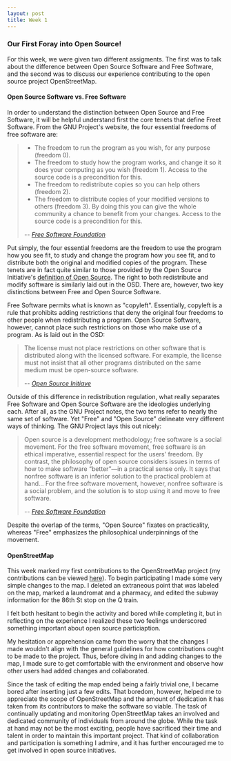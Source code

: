 ```yaml
---
layout: post
title: Week 1
---
```

### Our First Foray into Open Source!

For this week, we were given two different assigments.  The first was to talk about the difference between Open Source Software and Free Software, and the second was to discuss our experience contributing to the open source project OpenStreetMap.

#### Open Source Software vs. Free Software

In order to understand the distinction between Open Source and Free Software, it will be helpful understand first the core tenets that define Freet Software.  From the GNU Project's website, the four essential freedoms of free software are:

>- The freedom to run the program as you wish, for any purpose (freedom 0).
>- The freedom to study how the program works, and change it so it does your computing as you wish (freedom 1). Access to the source code is a precondition for this.
>- The freedom to redistribute copies so you can help others (freedom 2).
>- The freedom to distribute copies of your modified versions to others (freedom 3). By doing this you can give the whole community a chance to benefit from your changes. Access to the source code is a precondition for this.
>
> -- <cite>[Free Software Foundation](https://www.gnu.org/philosophy/free-sw.html)</cite>

Put simply, the four essential freedoms are the freedom to use the program how you see fit, to study and change the program how you see fit, and to distribute both the original and modified copies of the program.  These tenets are in fact quite similar to those provided by the Open Source Initiative's [definition of Open Source](https://opensource.org/osd).  The right to both redistribute and modify software is similarly laid out in the OSD.  There are, however, two key distinctions between Free and Open Source Software.

Free Software permits what is known as "copyleft".  Essentially, copyleft is a rule that prohibits adding restrictions that deny the original four freedoms to other people when redistributing a program.  Open Source Software, however, cannot place such restrictions on those who make use of a program.  As is laid out in the OSD:

>The license must not place restrictions on other software that is distributed along with the licensed software. For example, the license must not insist that all other programs distributed on the same medium must be open-source software.
>
>-- <cite>[Open Source Initiave](https://opensource.org/osd)</cite>

Outside of this difference in redistribution regulation, what really separates Free Software and Open Source Software are the ideologies underlying each.  After all, as the GNU Project notes, the two terms refer to nearly the same set of software.  Yet "Free" and "Open Source" delineate very different ways of thinking.  The GNU Project lays this out nicely:

>Open source is a development methodology; free software is a social movement. For the free software movement, free software is an ethical imperative, essential respect for the users' freedom. By contrast, the philosophy of open source considers issues in terms of how to make software “better”—in a practical sense only. It says that nonfree software is an inferior solution to the practical problem at hand... For the free software movement, however, nonfree software is a social problem, and the solution is to stop using it and move to free software.
>
>-- <cite>[Free Software Foundation](https://www.gnu.org/philosophy/open-source-misses-the-point.html)</cite>

Despite the overlap of the terms, "Open Source" fixates on practicality, whereas "Free" emphasizes the philosophical underpinnings of the movement.

#### OpenStreetMap
This week marked my first contributions to the OpenStreetMap project (my contributions can be viewed [here](https://www.openstreetmap.org/user/msaterson/history)).  To begin participating I made some very simple changes to the map.  I deleted an extraneous point that was labeled on the map, marked a laundromat and a pharmacy, and edited the subway information for the 86th St stop on the Q train.

I felt both hesitant to begin the activity and bored while completing it, but in reflecting on the experience I realized these two feelings underscored something important about open source particiaption.

My hesitation or apprehension came from the worry that the changes I made wouldn't align with the general guidelines for how contributions ought to be made to the project.  Thus, before diving in and adding changes to the map, I made sure to get comfortable with the environment and observe how other users had added changes and collaborated.

Since the task of editing the map ended being a fairly trivial one, I became bored after inserting just a few edits.  That boredom, however, helped me to appreciate the scope of OpenStreetMap and the amount of dedication it has taken from its contributors to make the software so viable.  The task of continually updating and monitoring OpenStreetMap takes an involved and dedicated community of individuals from around the globe.  While the task at hand may not be the most exciting, people have sacrificed their time and talent in order to maintain this important project.  That kind of collaboration and participation is something I admire, and it has further encouraged me to get involved in open source initiatives.
